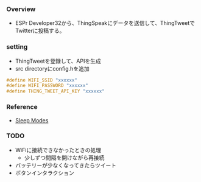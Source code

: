 ### Overview
- ESPr Developer32から、ThingSpeakにデータを送信して、ThingTweetでTwitterに投稿する。
### setting
- ThingTweetを登録して、APIを生成
- src directoryにconfig.hを追加
```cpp:config.h
#define WIFI_SSID "xxxxxx"
#define WIFI_PASSWORD "xxxxxx"
#define THING_TWEET_API_KEY "xxxxxx"
```

### Reference
- [Sleep Modes](https://docs.espressif.com/projects/esp-idf/en/latest/esp32/api-reference/system/sleep_modes.html)

### TODO
- WiFiに接続できなかったときの処理
  - 少しずつ間隔を開けながら再接続
- バッテリーが少なくなってきたらツイート
- ボタンインタラクション